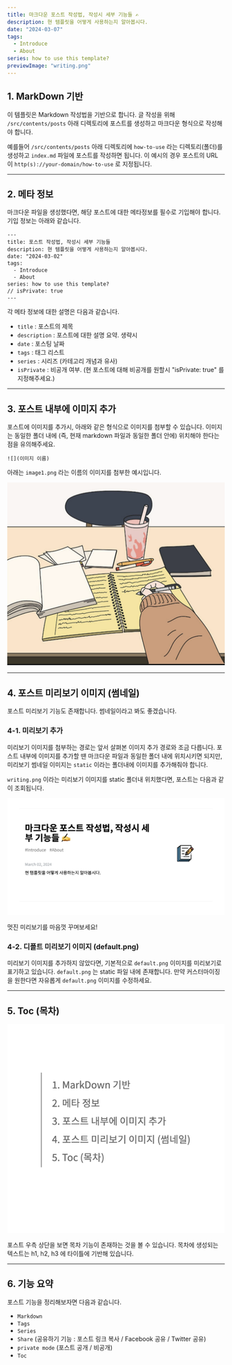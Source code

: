 ```yaml
---
title: 마크다운 포스트 작성법, 작성시 세부 기능들 ✍️
description: 현 템플릿을 어떻게 사용하는지 알아봅시다.
date: "2024-03-07"
tags:
  - Introduce
  - About
series: how to use this template?
previewImage: "writing.png"
---
```


## 1. MarkDown 기반

이 템플릿은 Markdown 작성법을 기반으로 합니다. 글 작성을 위해 `/src/contents/posts` 아래 디렉토리에 포스트를 생성하고 마크다운 형식으로 작성해야 합니다.

예를들어 `/src/contents/posts` 아래 디렉토리에 `how-to-use` 라는 디렉토리(폴더)를 생성하고 `index.md` 파일에 포스트를 작성하면 됩니다. 이 예시의 경우 포스트의 URL 이 `http(s)://your-domain/how-to-use` 로 지정됩니다.

---

## 2. 메타 정보

마크다운 파일을 생성했다면, 해당 포스트에 대한 메타정보를 필수로 기입해야 합니다. 기입 정보는 아래와 같습니다.

```
---
title: 포스트 작성법, 작성시 세부 기능들
description: 현 템플릿을 어떻게 사용하는지 알아봅시다.
date: "2024-03-02"
tags:
  - Introduce
  - About
series: how to use this template?
// isPrivate: true
---
```

각 메타 정보에 대한 설명은 다음과 같습니다.

- `title` : 포스트의 제목
- `description` : 포스트에 대한 설명 요약. 생략시
- `date` : 포스팅 날짜
- `tags` : 태그 리스트
- `series` : 시리즈 (카테고리 개념과 유사)
- `isPrivate` : 비공개 여부. (현 포스트에 대해 비공개를 원할시 "isPrivate: true" 를 지정해주세요.)

---

## 3. 포스트 내부에 이미지 추가

포스트에 이미지를 추가시, 아래와 같은 형식으로 이미지를 첨부할 수 있습니다. 이미지는 동일한 폴더 내에 (즉, 현재 markdown 파일과 동일한 폴더 안에) 위치해야 한다는 점을 유의해주세요.

```
![](이미지 이름)
```

아래는 `image1.png` 라는 이름의 이미지를 첨부한 예시입니다.

![](image1.png)

---

## 4. 포스트 미리보기 이미지 (썸네일)

포스트 미리보기 기능도 존재합니다. 썸네일이라고 봐도 좋겠습니다.

### 4-1. 미리보기 추가

미리보기 이미지를 첨부하는 경로는 앞서 살펴본 이미지 추가 경로와 조금 다릅니다. 포스트 내부에 이미지를 추가할 땐 마크다운 파일과 동일한 폴더 내에 위치시키면 되지만, 미리보기 썸네일 이미지는 `static` 이라는 폴더내에 이미지를 추가해줘야 합니다.

`writing.png` 이라는 미리보기 이미지를 static 폴더내 위치했다면, 포스트는 다음과 같이 조회됩니다.

![](result.png)

멋진 미리보기를 마음껏 꾸며보세요!

### 4-2. 디폴트 미리보기 이미지 (default.png)

미리보기 이미지를 추가하지 않았다면, 기본적으로 `default.png` 이미지를 미리보기로 표기하고 있습니다. `default.png`
는 static 파일 내에 존재합니다. 만약 커스터마이징을 원한다면 자유롭게 `default.png` 이미지를 수정하세요.

---

## 5. Toc (목차)

![](toc.png)

포스트 우측 상단을 보면 목차 기능이 존재하는 것을 볼 수 있습니다. 목차에 생성되는 텍스트는 h1, h2, h3 에 타이틀에 기반해 있습니다.

---

## 6. 기능 요약

포스트 기능을 정리해보자면 다음과 같습니다.

- `Markdown`
- `Tags`
- `Series`
- `Share` (공유하기 기능 : 포스트 링크 복사 / Facebook 공유 / Twitter 공유)
- `private mode` (포스트 공개 / 비공개)
- `Toc`
